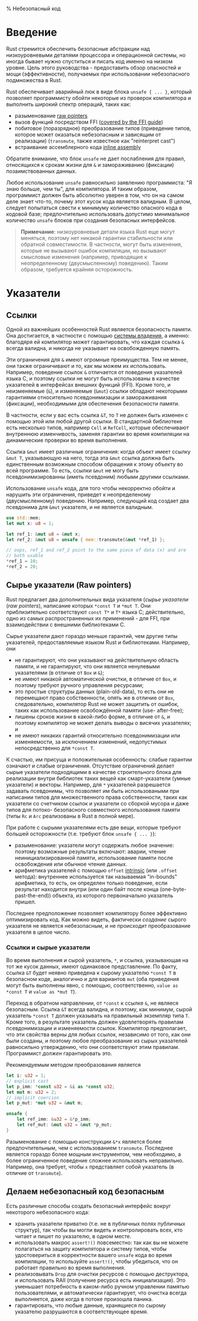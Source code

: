 % Небезопасный код

# Введение

Rust стремится обеспечить безопасные абстракции над низкоуровневыми деталями
процессора и операционной системы, но иногда бывает нужно спуститься и писать
код именно на низком уровне. Цель этого руководства - предоставить обзор
опасностей и мощи (эффективности), получаемых при использовании небезопасного
подмножества в Rust.

Rust обеспечивает аварийный люк в виде блока `unsafe { ... }`, который позволяет
программисту обойти некоторые из проверок компилятора и выполнить широкий спектр
операций, таких как:

- разыменование [raw pointers](#raw-pointers)
- вызов функций посредством FFI ([covered by the FFI guide](ffi.html))
- побитовое (поразрядное) преобразование типов (приведение типов, которое может
оказаться небезопасным и зависящим от реализации) (`transmute`, также известное
как "reinterpret cast")
- встраивание ассемблерного кода [inline assembly](#inline-assembly)

Обратите внимание, что блок `unsafe` не дает послабления для правил, относящихся
к срокам жизни для `&` и замораживанию (фиксации) позаимствованных данных.

Любое использование `unsafe` равносильно заявлению программиста: "Я знаю больше,
чем ты", для компилятора. И таким образом, программист должен быть абсолютно
уверен в том, что он на самом деле знает что-то, почему этот кусок кода является
валидным. В целом, следует попытаться свести к минимуму количество опасного кода
в кодовой базе; предпочтительно использовать допустимо минимальное количество
`unsafe` блоков при создания безопасных интерфейсов.

> **Примечание**: низкоуровневые детали языка Rust еще могут меняться, поэтому
нет никакой гарантии стабильности или обратной совместимости. В частности, могут
быть изменения, которые не вызывают ошибок компиляции, но вызывают смысловые
изменения (например, приводящие к неопределенному (двусмысленному) поведению).
Таким образом, требуется крайняя осторожность.

# Указатели

## Ссылки

Одной из важнейших особенностей Rust является безопасность памяти. Она
достигается, в частности с помощью [системы владения](ownership.html), а именно:
благодяря ей компилятор может гарантировать, что каждая ссылка `&` всегда
валидна, и никогда не указывает на освобожденную память.

Эти ограничения для `&` имеют огромные преимущества. Тем не менее, они также
ограничивают и то, как мы можем их использовать. Например, поведение ссылок `&`
отличается от поведения указателей языка C, и поэтому ссылки не могут быть
использованы в качестве указателей в интерфейсах внешних функций (FFI). Кроме
того, и неизменяемые (`&`), и изменяемые (`&mut`) ссылки обладают некоторыми
гарантиями относительно псевдонимизации и замораживания (фиксации), необходимыми
для обеспечения безопасности памяти.

В частности, если у вас есть ссылка `&T`, то `T` не должен быть изменен с
помощью этой или любой другой ссылки. В стандартной библиотеке есть несколько
типов, например `Cell` и `RefCell`, которые обеспечивают внутреннюю
изменчивость, заменяя гарантии во время компиляции на динамические проверки во
время выполнения.

Ссылка `&mut` имеет различные ограничения: когда объект имеет ссылку `&mut T`,
указывающую на него, тогда эта `&mut` ссылка должна быть единственным возможным
способом обращения к этому объекту во всей программе. То есть, ссылки `&mut` не
могу быть псевдонимизированны (иметь псевдоним) любыми другими ссылками.

Использование `unsafe` кода, для того чтобы некорректно обойти и нарушить эти
ограничения, приведет к неопределеному (двусмысленному) поведению. Например,
следующий код создает два псевдонима для `&mut` указателя, и не является
валидным.

```rust
use std::mem;
let mut x: u8 = 1;

let ref_1: &mut u8 = &mut x;
let ref_2: &mut u8 = unsafe { mem::transmute(&mut *ref_1) };

// oops, ref_1 and ref_2 point to the same piece of data (x) and are
// both usable
*ref_1 = 10;
*ref_2 = 20;
```

## Сырье указатели (Raw pointers)

Rust предлагает два дополнительных вида указателя (*сырье указатели* (*raw
pointers*), написание которых `*const T` и `*mut T`. Они приблизительно
соответствуют `const T*` и `T*` языка C; действительно, одно из самых
распространенных их применений - для FFI, при взаимодействии с внешними
библиотеками C.

Сырье указатели дают гораздо меньше гарантий, чем другие типы указателей,
предоставляемые языком Rust и библиотеками. Например, они

- не гарантируют, что они указывают на действительную область памяти, и не
гарантируют, что они является ненулевыми указателями (в отличие от `Box` и `&`);
- не имеют никакой автоматической очистки, в отличие от `Box`, и поэтому требуют
ручного управления ресурсами;
- это простые структуры данных (plain-old-data), то есть они не перемещают право
собственности, опять же в отличие от `Box`, следовательно, компилятор Rust не
может защитить от ошибок, таких как использование освобождённой памяти (use-
after-free);
- лишены сроков жизни в какой-либо форме, в отличие от `&`, и поэтому компилятор
не может делать выводы о висячих указателях; и
- не имеют никаких гарантий относительно псевдонимизации или изменяемости, за
исключением изменений, недопустимых непосредственно для `*const T`.

К счастью, им присуща и положительная особенность: слабые гарантии означают и
слабые ограничения. Отсутствие ограничений делает сырые указатели подходящими в
качестве строительного блока для реализации внутри библиотек таких вещей как
смарт-указатели (умные указатели) и векторы. Например, для `*` указателей
разрешается задавать псевдонимы, что позволяет им быть использоваными при
написании типов для множественного права собственности, таких как указатели со
счетчиком ссылок и указатели со сборкой мусора и даже типов для потоко-
безопасного совместного использования памяти (типы `Rc` и `Arc` реализованы в
Rust в полной мере).

При работе с сырыми указателями есть две вещи, которые требуют большей
осторожности (т.е. требуют блок `unsafe { ... }`):

- разыменование: указатели могут содержать любое значение: поэтому возможные
результаты включают: аварии, чтение неинициализированной памяти, использование
памяти после освобождения или обычное чтение данных.
- арифметика указателей с помощью `offset` [intrinsic](#intrinsics)
(или `.offset` метода): внутреннее используется так называемая "in-bounds"
арифметика, то есть, он определен только поведение, если результат находится
внутри (или один байт после конца (one-byte-past-the-end)) объекта, из которого
первоначально указатель пришел.

Последнее предположение позволяет компилятору более эффективно оптимизировать
код. Как можно видеть, фактически *создание* сырого указателя не является
небезопасным, и не происходит преобразование указателя в целое число.

### Ссылки и сырые указатели

Во время выполнения и сырой указатель, `*`, и ссылка, указывающая на тот же
кусок данных, имеют одинаковое представление. По факту, ссылка `&T` будет неявно
приведена к сырому указателю `*const T` в безопасном коде, аналогично и для
вариантов `mut` (оба приведения могут быть выполнены явно, с помощью,
соответственно, `value as *const T` и `value as *mut T`).

Переход в обратном направлении, от `*const` к ссылке `&`, не являеся безопасным.
Ссылка `&T` всегда валидна, и поэтому, как минимум, сырой указатель `*const T`
должен указывать на правильный экземпляр типа `T`. Кроме того, в результате
указатель должен удовлетворять правилам псевдонимизации и изменяемости ссылок.
Компилятор предполагает, что эти свойства верны для любых ссылок, независимо от
того, как они были созданы, и поэтому любое преобразование из сырых указателей
равносильно утверждению, что они соответствуют этим правилам. Программист
*должен* гарантировать это.

Рекомендуемым методом преобразования является

```rust
let i: u32 = 1;
// explicit cast
let p_imm: *const u32 = &i as *const u32;
let mut m: u32 = 2;
// implicit coercion
let p_mut: *mut u32 = &mut m;

unsafe {
    let ref_imm: &u32 = &*p_imm;
    let ref_mut: &mut u32 = &mut *p_mut;
}
```

Разыменование с помощью конструкции `&*x` является более предпочтительным, чем с
использованием `transmute`. Последнее является гораздо более мощным
инструментом, чем необходимо, а более ограниченное поведение сложнее
использовать неправильно. Например, она требует, чтобы `x` представляет собой
указатель (в отличие от `transmute`).

## Делаем небезопасный код безопасным

Есть различные способы создать безопасный интерфейс вокруг некоторого
небезопасного кода:

- хранить указатели приватно (т.е. не в публичных полях публичных структур), так
чтобы вы могли видеть и контролировать всех, кто читает и пишет по указателю, в
одном месте.
- использовать макрос `assert!()` повсеместно: так как вы не можете полагаться
на защиту компилятора и систему типов, чтобы удостовериться в корректности
вашего `unsafe` кода во время компиляции, то используйте `assert!()`, чтобы
убедиться, что он работает правильно во время выполнения.
- реализовывать `Drop` для очистки ресурсов с помощью деструктора, и
использовать RAII (получение ресурса есть инициализация). Это уменьшает
потребность в каком-либо ручном управлении памятью пользователями, и
автоматически гарантирует, что очистка всегда выполняется, даже когда в потоке
произошла паника.
- гарантировать, что любые данные, хранящиеся по сырому указателю разрушаются в
соответствующее время.
